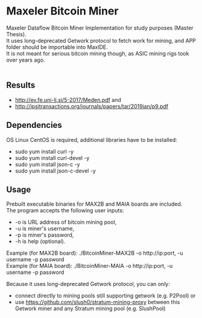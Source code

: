 # Maxeler Bitcoin Miner
Maxeler Dataflow Bitcoin Miner Implementation for study purposes (Master Thesis). <br />
It uses long-deprecated Getwork protocol to fetch work for mining, and APP folder should be importable into MaxIDE. <br />
It is not meant for serious bitcoin mining though, as ASIC mining rigs took over years ago. <br /><br />

## Results
- http://ev.fe.uni-lj.si/5-2017/Meden.pdf and <br />
- http://ipsitransactions.org/journals/papers/tar/2019jan/p9.pdf

## Dependencies
OS Linux CentOS is required, additional libraries have to be installed: <br />
- sudo yum install curl -y <br />
- sudo yum install curl-devel -y <br />
- sudo yum install json-c -y <br />
- sudo yum install json-c-devel -y <br />

## Usage
Prebuilt executable binaries for MAX2B and MAIA boards are included. <br />
The program accepts the following user inputs: <br />
  - -o is URL address of bitcoin mining pool, <br />
  - -u is miner's username, <br />
  - -p is miner's password, <br />
  - -h is help (optional). <br />

Example (for MAX2B board): ./BitcoinMiner-MAX2B -o http://ip:port, -u username -p password  <br />
Example (for MAIA board): ./BitcoinMiner-MAIA -o http://ip:port, -u username -p password <br />

Because it uses long-deprecated Getwork protocol, you can only: <br />
- connect directly to mining pools still supporting getwork (e.g. P2Pool) or <br />
- use https://github.com/slush0/stratum-mining-proxy between this Getwork miner and any Stratum mining pool (e.g. SlushPool)
